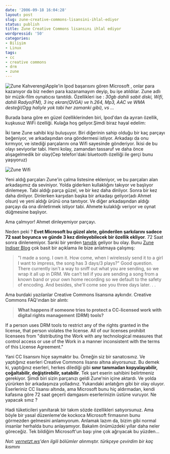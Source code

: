 ```yaml
---
date: '2006-09-18 16:04:28'
layout: post
slug: zune-creative-commons-lisansini-ihlal-ediyor
status: publish
title: Zune Creative Commons lisansını ihlal ediyor
wordpressid: '50'
categories:
- Bilişim
- Linux
tags:
- cc
- creative commons
- drm
- zune
---
```


![Zune Kahverengi](http://www.sfgate.com/blogs/images/sfgate/techchron/2006/09/14/zune300x193.jpg)Apple'in Ipod başarısını gören Microsoft , onlar para kazanıyor da biz neden para kazanamayım deyip, bu işe atıldılar. Zune adlı bir müzik-film oynatıcısı tanıtıldı. Özellikleri ise : _30gb dahili sabit diski, Wifi, dahili Radyo(FM), 3 inç ekran(QVGA) ve h.264, Mp3, AAC ve WMA desteği(Ogg haliyle yok tabi her zamanki gibi), vs ..._

Burada bana göre en güzel özelliklerinden biri, Ipod'dan da ayıran özellik, kuşkusuz WiFi özelliği.
Kulağa hoş geliyor.Şimdi biraz hayal edelim: 

 

İki tane Zune sahibi kişi buluşuyor. Biri diğerinin sahip olduğu bir kaç  parçayı beğeniyor, ve arkadaşından ona göndermesi istiyor. Arkadaşı da onu kırmıyor, ve istediği parçalarını ona  Wifi sayesinde gönderiyor. İkisi de bu olayı seviyorlar tabi. Hemi kolay, zamandan tassaruf ve daha önce alışagelmedik bir olay(Cep telefon'daki bluetooth özelliği ile gerçi bunu yaşıyoruz)
 

  

![Zune Wifi](http://webnews.html.it/img/news/inner_img_c0c3c50d0b3b71df.jpg)



Yeni aldığ parçaları Zune'in çalma listesine ekleniyor, ve bu parçaları alan arkadaşımız da seviniyor. Yolda giderken kullaklığını takıyor ve başlıyor dinlemeye. Tabi aldığı parça güzel, ve bir kez daha dinliyor. Sonra bir kez daha dinliyor. 
Dinlerken karşıdan başka bir arkadaşı geliyor(adı Ahmet olsun) ve yeni aldığı ürünü ona tanıtıyor. Ve diğer arkadaşından aldığı parçayı da ona dinletirmek istiyor tabi. Ahmete kulaklığı veriyor ve oynat düğmesine başlıyor. 

Ama çalmıyor! Ahmet dinleyemiyor parçayı.

Neden peki ? **Evet Microsoft bu güzel alete, gönderilen şarkılarını sadece 72 saat boyunca ve günde 3 kez dinleyebilecek bir özellik ekliyor**. 72 Saat sonra dinlenemiyor. Sanki bir yerden [tanıdık](http://kare.fazlamesai.net/?start=8) geliyor bu olay.  Bunu [Zune Indiser Blog](http://www.zuneinsider.com/2006/09/answers_to_some.html) çok basit bir açıklama ile bize anlatmaya çalışmış:




> "I made a song. I own it. How come, when I wirelessly send it to a girl I want to impress, the song has 3 days/3 plays?" Good question. There currently isn't a way to sniff out what you are sending, so we wrap it all up in DRM.  We can’t tell if you are sending a song from a known band or your own home recording so we default to the safety of encoding. And besides, she'll come see you three days later. . .



Ama burdaki yazılanlar Creative Commons lisansına aykırıdır. Creative Commons FAQ'ından bir alıntı:





> **What happens if someone tries to protect a CC-licensed work with digital rights management (DRM) tools?**

If a person uses DRM tools to restrict any of the rights granted in the license, that person violates the license. All of our licenses prohibit licensees from "distributing the Work with any technological measures that control access or use of the Work in a manner inconsistent with the terms of this License Agreement." 





Yani CC lisansını hiçe saymaktır bu. Örneğin siz bir sanatcısınız. Ve yaptığınız eserleri Creative Commons lisansı altına alıyorsunuz. Bu demek ki, yaptığınız eserleri, herkes dilediği gibi **sınır tanımadan kopyalayabilir, çoğaltabilir, değiştirebilir, satabilir**. Tek şart eserin sahibini belirtmeniz gerekiyor.
Şimdi biri sizin parçanızı geldi Zune'nin içine aktardı. Ve yolda yürürken bir arkadaşınıza yolladınız. Yukarıdaki anlatığım gibi bir olay oluyor. Eserleriniz CC lisansı altında, ama Microsoft bunu hiç aldırmadan, kendi kafasına göre 72 saat geçerli damgasını eserlerinizin üstüne vuruyor. Ne yapacak sınız ?

Hadi tüketicileri yanıltarak bir takım sözde özellikleri satıyorsunuz. Ama böyle bir yasal düzenleme'de kockoca Microsoft firmasının bunu görmezden gelmesini anlamıyorum. Anlamak lazım da, bizim gibi normal insanlar herhalda bunu anlayamıyor. Bakalım önümüzdeki yıllar daha neler göreceğiz. Tek bildiğim Microsoft'un başı yine çok ağrıyacak bu yüzden...

_Not: [vernetzt.ws](http://vernetzt.ws/200609/zune-verletzt-creative-commons/)'den ilgili bölümler alınmıştır. türkçeye çevirdim bir kaç kısmını_
